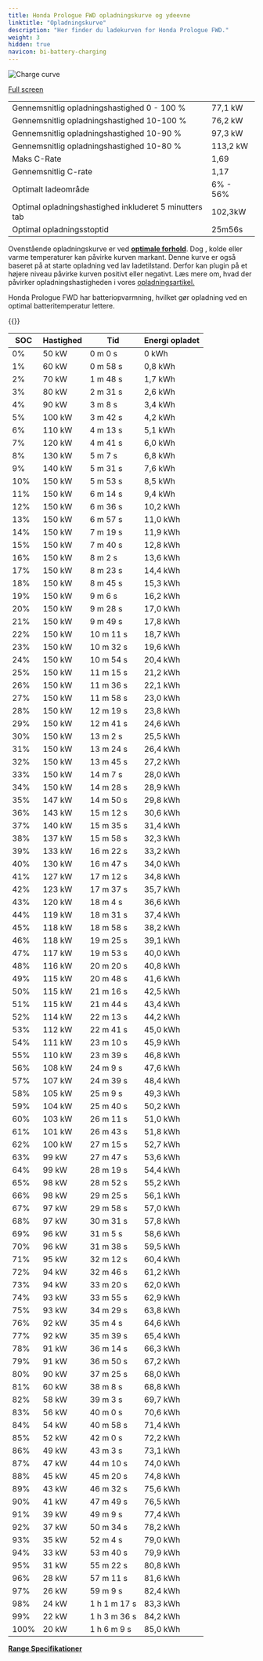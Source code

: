 ```yaml
---
title: Honda Prologue FWD opladningskurve og ydeevne
linktitle: "Opladningskurve"
description: "Her finder du ladekurven for Honda Prologue FWD."
weight: 3
hidden: true
navicon: bi-battery-charging
---
```

<!-- markdownlint-disable MD033 -->
<img src="../chargingcurve.svg" alt="Charge curve" class="img-fluid">

[Full screen](../chargingcurve.svg)


<table class="table table-striped border">
<tbody>
<tr>
<td>Gennemsnitlig opladningshastighed 0 - 100 %</td><td>77,1 kW</td>
</tr>
<tr>
<td>Gennemsnitlig opladningshastighed 10-100 %</td><td>76,2 kW</td>
</tr>
<tr>
<td>Gennemsnitlig opladningshastighed 10-90 %</td><td>97,3 kW</td>
</tr>
<tr>
<td>Gennemsnitlig opladningshastighed 10-80 %</td><td>113,2 kW</td>
</tr>
<tr>
<td>Maks C-Rate</td><td>1,69</td>
</tr>
<tr>
<td>Gennemsnitlig C-rate</td><td>1,17</td>
</tr>
<tr>
<td>Optimalt ladeområde</td><td>6% - 56%</td>
</tr>
<tr>
<td>Optimal opladningshastighed inkluderet 5 minutters tab</td><td>102,3kW</td>
</tr>
<tr>
<td>Optimal opladningsstoptid</td><td>25m56s</td>
</tr>
</tbody>
</table>


Ovenstående opladningskurve er ved **[optimale forhold](../../../../../technology/battery/charging/#temperature)**. Dog , kolde eller varme temperaturer kan påvirke kurven markant. Denne kurve er også baseret på at starte opladning ved lav ladetilstand. Derfor kan plugin på et højere niveau påvirke kurven positivt eller negativt. Læs mere om, hvad der påvirker opladningshastigheden i vores [opladningsartikel.](../../../../../technology/battery/charging/)


Honda Prologue FWD har batteriopvarmning, hvilket gør opladning ved en optimal batteritemperatur lettere.


{{<evkxdisplayaddarticle />}}
<table class="table table-striped border">
<thead>
<tr><th>SOC</th><th>Hastighed</th><th>Tid</th><th>Energi opladet</th></tr>
</thead>
<tbody>
<tr>
<td>0%</td><td>50 kW</td><td> 0 m 0 s </td><td>0 kWh </td>
</tr>
<tr>
<td>1%</td><td>60 kW</td><td> 0 m 58 s </td><td>0,8 kWh </td>
</tr>
<tr>
<td>2%</td><td>70 kW</td><td> 1 m 48 s </td><td>1,7 kWh </td>
</tr>
<tr>
<td>3%</td><td>80 kW</td><td> 2 m 31 s </td><td>2,6 kWh </td>
</tr>
<tr>
<td>4%</td><td>90 kW</td><td> 3 m 8 s </td><td>3,4 kWh </td>
</tr>
<tr>
<td>5%</td><td>100 kW</td><td> 3 m 42 s </td><td>4,2 kWh </td>
</tr>
<tr>
<td>6%</td><td>110 kW</td><td> 4 m 13 s </td><td>5,1 kWh </td>
</tr>
<tr>
<td>7%</td><td>120 kW</td><td> 4 m 41 s </td><td>6,0 kWh </td>
</tr>
<tr>
<td>8%</td><td>130 kW</td><td> 5 m 7 s </td><td>6,8 kWh </td>
</tr>
<tr>
<td>9%</td><td>140 kW</td><td> 5 m 31 s </td><td>7,6 kWh </td>
</tr>
<tr>
<td>10%</td><td>150 kW</td><td> 5 m 53 s </td><td>8,5 kWh </td>
</tr>
<tr>
<td>11%</td><td>150 kW</td><td> 6 m 14 s </td><td>9,4 kWh </td>
</tr>
<tr>
<td>12%</td><td>150 kW</td><td> 6 m 36 s </td><td>10,2 kWh </td>
</tr>
<tr>
<td>13%</td><td>150 kW</td><td> 6 m 57 s </td><td>11,0 kWh </td>
</tr>
<tr>
<td>14%</td><td>150 kW</td><td> 7 m 19 s </td><td>11,9 kWh </td>
</tr>
<tr>
<td>15%</td><td>150 kW</td><td> 7 m 40 s </td><td>12,8 kWh </td>
</tr>
<tr>
<td>16%</td><td>150 kW</td><td> 8 m 2 s </td><td>13,6 kWh </td>
</tr>
<tr>
<td>17%</td><td>150 kW</td><td> 8 m 23 s </td><td>14,4 kWh </td>
</tr>
<tr>
<td>18%</td><td>150 kW</td><td> 8 m 45 s </td><td>15,3 kWh </td>
</tr>
<tr>
<td>19%</td><td>150 kW</td><td> 9 m 6 s </td><td>16,2 kWh </td>
</tr>
<tr>
<td>20%</td><td>150 kW</td><td> 9 m 28 s </td><td>17,0 kWh </td>
</tr>
<tr>
<td>21%</td><td>150 kW</td><td> 9 m 49 s </td><td>17,8 kWh </td>
</tr>
<tr>
<td>22%</td><td>150 kW</td><td> 10 m 11 s </td><td>18,7 kWh </td>
</tr>
<tr>
<td>23%</td><td>150 kW</td><td> 10 m 32 s </td><td>19,6 kWh </td>
</tr>
<tr>
<td>24%</td><td>150 kW</td><td> 10 m 54 s </td><td>20,4 kWh </td>
</tr>
<tr>
<td>25%</td><td>150 kW</td><td> 11 m 15 s </td><td>21,2 kWh </td>
</tr>
<tr>
<td>26%</td><td>150 kW</td><td> 11 m 36 s </td><td>22,1 kWh </td>
</tr>
<tr>
<td>27%</td><td>150 kW</td><td> 11 m 58 s </td><td>23,0 kWh </td>
</tr>
<tr>
<td>28%</td><td>150 kW</td><td> 12 m 19 s </td><td>23,8 kWh </td>
</tr>
<tr>
<td>29%</td><td>150 kW</td><td> 12 m 41 s </td><td>24,6 kWh </td>
</tr>
<tr>
<td>30%</td><td>150 kW</td><td> 13 m 2 s </td><td>25,5 kWh </td>
</tr>
<tr>
<td>31%</td><td>150 kW</td><td> 13 m 24 s </td><td>26,4 kWh </td>
</tr>
<tr>
<td>32%</td><td>150 kW</td><td> 13 m 45 s </td><td>27,2 kWh </td>
</tr>
<tr>
<td>33%</td><td>150 kW</td><td> 14 m 7 s </td><td>28,0 kWh </td>
</tr>
<tr>
<td>34%</td><td>150 kW</td><td> 14 m 28 s </td><td>28,9 kWh </td>
</tr>
<tr>
<td>35%</td><td>147 kW</td><td> 14 m 50 s </td><td>29,8 kWh </td>
</tr>
<tr>
<td>36%</td><td>143 kW</td><td> 15 m 12 s </td><td>30,6 kWh </td>
</tr>
<tr>
<td>37%</td><td>140 kW</td><td> 15 m 35 s </td><td>31,4 kWh </td>
</tr>
<tr>
<td>38%</td><td>137 kW</td><td> 15 m 58 s </td><td>32,3 kWh </td>
</tr>
<tr>
<td>39%</td><td>133 kW</td><td> 16 m 22 s </td><td>33,2 kWh </td>
</tr>
<tr>
<td>40%</td><td>130 kW</td><td> 16 m 47 s </td><td>34,0 kWh </td>
</tr>
<tr>
<td>41%</td><td>127 kW</td><td> 17 m 12 s </td><td>34,8 kWh </td>
</tr>
<tr>
<td>42%</td><td>123 kW</td><td> 17 m 37 s </td><td>35,7 kWh </td>
</tr>
<tr>
<td>43%</td><td>120 kW</td><td> 18 m 4 s </td><td>36,6 kWh </td>
</tr>
<tr>
<td>44%</td><td>119 kW</td><td> 18 m 31 s </td><td>37,4 kWh </td>
</tr>
<tr>
<td>45%</td><td>118 kW</td><td> 18 m 58 s </td><td>38,2 kWh </td>
</tr>
<tr>
<td>46%</td><td>118 kW</td><td> 19 m 25 s </td><td>39,1 kWh </td>
</tr>
<tr>
<td>47%</td><td>117 kW</td><td> 19 m 53 s </td><td>40,0 kWh </td>
</tr>
<tr>
<td>48%</td><td>116 kW</td><td> 20 m 20 s </td><td>40,8 kWh </td>
</tr>
<tr>
<td>49%</td><td>115 kW</td><td> 20 m 48 s </td><td>41,6 kWh </td>
</tr>
<tr>
<td>50%</td><td>115 kW</td><td> 21 m 16 s </td><td>42,5 kWh </td>
</tr>
<tr>
<td>51%</td><td>115 kW</td><td> 21 m 44 s </td><td>43,4 kWh </td>
</tr>
<tr>
<td>52%</td><td>114 kW</td><td> 22 m 13 s </td><td>44,2 kWh </td>
</tr>
<tr>
<td>53%</td><td>112 kW</td><td> 22 m 41 s </td><td>45,0 kWh </td>
</tr>
<tr>
<td>54%</td><td>111 kW</td><td> 23 m 10 s </td><td>45,9 kWh </td>
</tr>
<tr>
<td>55%</td><td>110 kW</td><td> 23 m 39 s </td><td>46,8 kWh </td>
</tr>
<tr>
<td>56%</td><td>108 kW</td><td> 24 m 9 s </td><td>47,6 kWh </td>
</tr>
<tr>
<td>57%</td><td>107 kW</td><td> 24 m 39 s </td><td>48,4 kWh </td>
</tr>
<tr>
<td>58%</td><td>105 kW</td><td> 25 m 9 s </td><td>49,3 kWh </td>
</tr>
<tr>
<td>59%</td><td>104 kW</td><td> 25 m 40 s </td><td>50,2 kWh </td>
</tr>
<tr>
<td>60%</td><td>103 kW</td><td> 26 m 11 s </td><td>51,0 kWh </td>
</tr>
<tr>
<td>61%</td><td>101 kW</td><td> 26 m 43 s </td><td>51,8 kWh </td>
</tr>
<tr>
<td>62%</td><td>100 kW</td><td> 27 m 15 s </td><td>52,7 kWh </td>
</tr>
<tr>
<td>63%</td><td>99 kW</td><td> 27 m 47 s </td><td>53,6 kWh </td>
</tr>
<tr>
<td>64%</td><td>99 kW</td><td> 28 m 19 s </td><td>54,4 kWh </td>
</tr>
<tr>
<td>65%</td><td>98 kW</td><td> 28 m 52 s </td><td>55,2 kWh </td>
</tr>
<tr>
<td>66%</td><td>98 kW</td><td> 29 m 25 s </td><td>56,1 kWh </td>
</tr>
<tr>
<td>67%</td><td>97 kW</td><td> 29 m 58 s </td><td>57,0 kWh </td>
</tr>
<tr>
<td>68%</td><td>97 kW</td><td> 30 m 31 s </td><td>57,8 kWh </td>
</tr>
<tr>
<td>69%</td><td>96 kW</td><td> 31 m 5 s </td><td>58,6 kWh </td>
</tr>
<tr>
<td>70%</td><td>96 kW</td><td> 31 m 38 s </td><td>59,5 kWh </td>
</tr>
<tr>
<td>71%</td><td>95 kW</td><td> 32 m 12 s </td><td>60,4 kWh </td>
</tr>
<tr>
<td>72%</td><td>94 kW</td><td> 32 m 46 s </td><td>61,2 kWh </td>
</tr>
<tr>
<td>73%</td><td>94 kW</td><td> 33 m 20 s </td><td>62,0 kWh </td>
</tr>
<tr>
<td>74%</td><td>93 kW</td><td> 33 m 55 s </td><td>62,9 kWh </td>
</tr>
<tr>
<td>75%</td><td>93 kW</td><td> 34 m 29 s </td><td>63,8 kWh </td>
</tr>
<tr>
<td>76%</td><td>92 kW</td><td> 35 m 4 s </td><td>64,6 kWh </td>
</tr>
<tr>
<td>77%</td><td>92 kW</td><td> 35 m 39 s </td><td>65,4 kWh </td>
</tr>
<tr>
<td>78%</td><td>91 kW</td><td> 36 m 14 s </td><td>66,3 kWh </td>
</tr>
<tr>
<td>79%</td><td>91 kW</td><td> 36 m 50 s </td><td>67,2 kWh </td>
</tr>
<tr>
<td>80%</td><td>90 kW</td><td> 37 m 25 s </td><td>68,0 kWh </td>
</tr>
<tr>
<td>81%</td><td>60 kW</td><td> 38 m 8 s </td><td>68,8 kWh </td>
</tr>
<tr>
<td>82%</td><td>58 kW</td><td> 39 m 3 s </td><td>69,7 kWh </td>
</tr>
<tr>
<td>83%</td><td>56 kW</td><td> 40 m 0 s </td><td>70,6 kWh </td>
</tr>
<tr>
<td>84%</td><td>54 kW</td><td> 40 m 58 s </td><td>71,4 kWh </td>
</tr>
<tr>
<td>85%</td><td>52 kW</td><td> 42 m 0 s </td><td>72,2 kWh </td>
</tr>
<tr>
<td>86%</td><td>49 kW</td><td> 43 m 3 s </td><td>73,1 kWh </td>
</tr>
<tr>
<td>87%</td><td>47 kW</td><td> 44 m 10 s </td><td>74,0 kWh </td>
</tr>
<tr>
<td>88%</td><td>45 kW</td><td> 45 m 20 s </td><td>74,8 kWh </td>
</tr>
<tr>
<td>89%</td><td>43 kW</td><td> 46 m 32 s </td><td>75,6 kWh </td>
</tr>
<tr>
<td>90%</td><td>41 kW</td><td> 47 m 49 s </td><td>76,5 kWh </td>
</tr>
<tr>
<td>91%</td><td>39 kW</td><td> 49 m 9 s </td><td>77,4 kWh </td>
</tr>
<tr>
<td>92%</td><td>37 kW</td><td> 50 m 34 s </td><td>78,2 kWh </td>
</tr>
<tr>
<td>93%</td><td>35 kW</td><td> 52 m 4 s </td><td>79,0 kWh </td>
</tr>
<tr>
<td>94%</td><td>33 kW</td><td> 53 m 40 s </td><td>79,9 kWh </td>
</tr>
<tr>
<td>95%</td><td>31 kW</td><td> 55 m 22 s </td><td>80,8 kWh </td>
</tr>
<tr>
<td>96%</td><td>28 kW</td><td> 57 m 11 s </td><td>81,6 kWh </td>
</tr>
<tr>
<td>97%</td><td>26 kW</td><td> 59 m 9 s </td><td>82,4 kWh </td>
</tr>
<tr>
<td>98%</td><td>24 kW</td><td>1 h 1 m 17 s </td><td>83,3 kWh </td>
</tr>
<tr>
<td>99%</td><td>22 kW</td><td>1 h 3 m 36 s </td><td>84,2 kWh </td>
</tr>
<tr>
<td>100%</td><td>20 kW</td><td>1 h 6 m 9 s </td><td>85,0 kWh </td>
</tr>
</tbody>
</table>

<div class="mt-3 mb-3">
<a href="../rangeandconsumption/" class="text-decoration-none text-black">
<strong><i class="bi-arrow-left"></i> Range </strong>
</a>
<a href="../specifications/" class="text-decoration-none text-black float-end">
<strong>Specifikationer <i class="bi-arrow-right"></i></strong>
</a>
</div>
